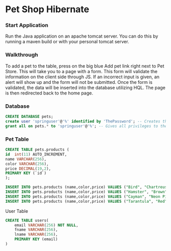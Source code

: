 # Pet Shop Hibernate

### Start Application
Run the Java application on an apache tomcat server. You can do this by running a maven build
or with your personal tomcat server. 

### Walkthrough
To add a pet to the table, press on the big blue Add pet link right next to Pet Store. This will take
you to a page with a form. This form will validate the information on the client side through JS. 
If an incorrect input is given, an alert will show up and the form will not be submitted.
Once the form is validated, the data will be inserted into the database utilizing HQL. The page is then redirected
back to the home page.

### Database
```sql
CREATE DATABASE pets;
create user 'springuser'@'%' identified by 'ThePassword'; -- Creates the user springuser
grant all on pets.* to 'springuser'@'%'; -- Gives all privileges to the new user on the newly created database
```

### Pet Table
```sql
CREATE TABLE pets.products (
id  int(11) AUTO_INCREMENT, 
name VARCHAR(256), 
color VARCHAR(256), 
price DECIMAL(19,2),
PRIMARY KEY (`id`)
);

INSERT INTO pets.products (name,color,price) VALUES ("Bird", "Chartreuse", 200.00);
INSERT INTO pets.products (name,color,price) VALUES ("Hamster", "Brown", 30.00);
INSERT INTO pets.products (name,color,price) VALUES ("Cayman", "Neon Pink", 500.00);
INSERT INTO pets.products (name,color,price) VALUES ("Tarantula", "Red", 100.00);
```

User Table
```sql
CREATE TABLE users(
	email VARCHAR(256) NOT NULL,
	fname VARCHAR(256),
	lname VARCHAR(256),
	PRIMARY KEY (email)
)
```